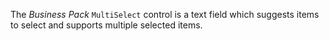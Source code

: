 The *Business Pack* `MultiSelect` control is a text field which suggests items to select and supports multiple selected items.